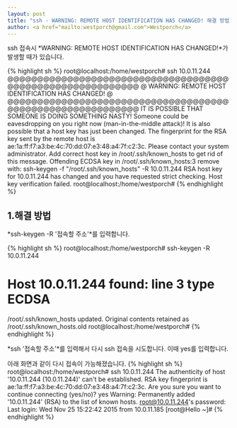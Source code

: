 ```yaml
---                               
layout: post
title: "ssh - WARNING: REMOTE HOST IDENTIFICATION HAS CHANGED! 해결 방법" 
author: <a href="mailto:westporch@gmail.com">Westporch</a>
---
```


ssh 접속시 *WARNING: REMOTE HOST IDENTIFICATION HAS CHANGED!*가 발생할 때가 있습니다.

{% highlight sh %}
root@localhost:/home/westporch# ssh 10.0.11.244
@@@@@@@@@@@@@@@@@@@@@@@@@@@@@@@@@@@@@@@@@@@@@@@@@@@@@@@@@@@
@    WARNING: REMOTE HOST IDENTIFICATION HAS CHANGED!     @
@@@@@@@@@@@@@@@@@@@@@@@@@@@@@@@@@@@@@@@@@@@@@@@@@@@@@@@@@@@
IT IS POSSIBLE THAT SOMEONE IS DOING SOMETHING NASTY!
Someone could be eavesdropping on you right now (man-in-the-middle attack)!
It is also possible that a host key has just been changed.
The fingerprint for the RSA key sent by the remote host is
ae:1a:ff:f7:a3:be:4c:70:dd:07:e3:48:a4:7f:c2:3c.
Please contact your system administrator.
Add correct host key in /root/.ssh/known_hosts to get rid of this message.
Offending ECDSA key in /root/.ssh/known_hosts:3
  remove with: ssh-keygen -f "/root/.ssh/known_hosts" -R 10.0.11.244
RSA host key for 10.0.11.244 has changed and you have requested strict checking.
Host key verification failed.
root@localhost:/home/westporch#
{% endhighlight %}

1.해결 방법
------------
*ssh-keygen -R '접속할 주소'*를 입력합니다.

{% highlight sh %}
root@localhost:/home/westporch# ssh-keygen -R 10.0.11.244
# Host 10.0.11.244 found: line 3 type ECDSA
/root/.ssh/known_hosts updated.
Original contents retained as /root/.ssh/known_hosts.old
root@localhost:/home/westporch#
{% endhighlight %}

*ssh '접속할 주소'*를 입력해서 다시 ssh 접속을 시도합니다. 이때 yes를 입력합니다.

아래 화면과 같이 다시 접속이 가능해졌습니다.
{% highlight sh %}
root@localhost:/home/westporch# ssh 10.0.11.244
The authenticity of host '10.0.11.244 (10.0.11.244)' can't be established.
RSA key fingerprint is ae:1a:ff:f7:a3:be:4c:70:dd:07:e3:48:a4:7f:c2:3c.
Are you sure you want to continue connecting (yes/no)? yes
Warning: Permanently added '10.0.11.244' (RSA) to the list of known hosts.
root@10.0.11.244's password: 
Last login: Wed Nov 25 15:22:42 2015 from 10.0.11.185
[root@Hello ~]#
{% endhighlight %}
